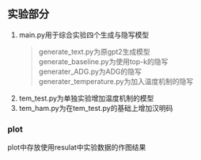 ## 实验部分

1. main.py用于综合实验四个生成与隐写模型
   >generate_text.py为原gpt2生成模型<br>
   generate_baseline.py为使用top-k的隐写<br>
   generater_ADG.py为ADG的隐写<br>
   generater_temperature.py为加入温度机制的隐写<br>
2. tem_test.py为单独实验增加温度机制的模型
3. tem_ham.py为在tem_test.py的基础上增加汉明码

### plot
plot中存放使用resulat中实验数据的作图结果
